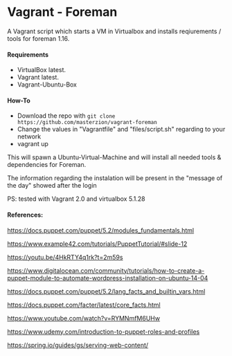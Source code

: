 # Vagrant - Foreman

A Vagrant script which starts a VM in Virtualbox and installs reqiurements / tools for foreman 1.16. 

#### Requirements 

* VirtualBox latest.
* Vagrant latest. 
* Vagrant-Ubuntu-Box

#### How-To

* Download the repo with ```git clone https://github.com/masterzion/vagrant-foreman```
* Change the values in "Vagrantfile" and "files/script.sh" regarding to your network
* vagrant up

This will spawn a Ubuntu-Virtual-Machine and will install all needed tools & dependencies for Foreman.

The information regarding the instalation will be present in the "message of the day" showed after the login

PS: tested with Vagrant 2.0 and virtualbox 5.1.28


#### References: 

https://docs.puppet.com/puppet/5.2/modules_fundamentals.html

https://www.example42.com/tutorials/PuppetTutorial/#slide-12

https://youtu.be/4HkRTY4q1rk?t=2m59s

https://www.digitalocean.com/community/tutorials/how-to-create-a-puppet-module-to-automate-wordpress-installation-on-ubuntu-14-04

https://docs.puppet.com/puppet/5.2/lang_facts_and_builtin_vars.html

https://docs.puppet.com/facter/latest/core_facts.html

https://www.youtube.com/watch?v=RYMNmfM6UHw

https://www.udemy.com/introduction-to-puppet-roles-and-profiles

https://spring.io/guides/gs/serving-web-content/